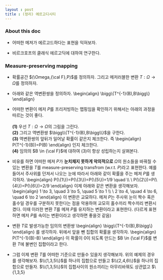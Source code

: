 ```yaml
---
layout : post 
title : (정리) 에르고디시티 
---
```


### About this doc

- 어떠한 메져가 에르고드하다는 표현을 익혀보자. 

- 비르크호프의 클래식 에르고딕에 대하여 연구한다.  

### Measure-preserving mapping 

- 확률공간 $(\Omega,{\cal F},P)$를 정의하자. 그리고 메저러블한 변환 $T:\Omega\to\Omega$를 정의하자.

- 아래와 같은 역변환쌍을 정의하자. 
\begin{align}
\bigg\\{T^{-1}(B),B\bigg\\}
\end{align}

- 어떠한 변환이 메저 $P$를 프리저빙하는 맵핑임을 확인하기 위해서는 아래의 과정을 따르는 것이 좋다. <br/><br/>
**(1)** 우선 $T:\Omega\to\Omega$의 그림을 그린다. <br/>
**(2)** 그리고 역변환쌍 $\bigg\\{T^{-1}(B),B\bigg\\}$을 구한다. <br/>
**(3)** 역변환쌍의 앞뒤가 일어날 확률이 같은지 체크한다. 즉 
\begin{align}
P(T^{-1}(B))=P(B)
\end{align}
인지 체크한다. <br/>
**(4)** 임의의 $B \in {\cal F}$에 대하여 (3)이 항상 성립하는지 살펴본다. 

- 비유를 하면 어떠한 메져 $P$가 **눈치채지 못하게 악의적으로** $\Omega$의 원소들을 바꿔칠 수 있는 변환을 $T$를 measure-preserving transfrom (w.r.t. $P$)라고 표현한다. 예를 들어서 주사위를 던져서 나오는 눈에 따라서 아래와 같이 확률을 주는 메져 $P$를 생각하자. 
\begin{align}
P(\\{1\\})=P(\\{3\\})=P(\\{5\\})=1/9 \quad  \\\\ \\
P(\\{2\\})=P(\\{4\\})=P(\\{6\\})=2/9
\end{align}
이제 아래와 같은 변환을 생각해보자. 
\begin{align}
1 \to 3, \quad  3 \to 5, \quad 5 \to 1 \\\\ \\
2 \to 4, \quad 4 \to 6, \quad 6 \to 2 
\end{align}
이 변환은 교묘하다. 메져 $P$는 주사위 눈이 짝수 혹은 홀수일 경우를 구분하지 못한다는 점을 악용하여 교모히 홀수끼리 짝수끼리 변환시켰다. 이때 이러한 변환 $T$를 메져 $P$를 유지하는 변환이라고 표현한다. (다르게 표현하면 메저 $P$를 속이는 변환이라고 생각하면 좋을것 같음)

- 변환 $T$로 발생가능한 임의의 변환쌍 
\begin{align}
\bigg\\{T^{-1}(B),B\bigg\\}
\end{align}
를 생각하자. 뒤에서 앞을 뺀 집합의 확률을 생각하자. 
\begin{align}
P(T^{-1}(B)-B)
\end{align}
이 확률이 0이 되도록 만드는 $B \in {\cal F}$를 변환 $T$에 불변인 집합이라고 한다. 

- 그럼 이제 변환 $T$를 어떠한 기준으로 만들수 있을지 생각해보자. 위의 예제의 경우를 생각해보자. $\\{1,3,5\\}$를 하나의 집합으로 만들고 $\\{2,4,6\\}$을 하나의 집합으로 만들자. $\\{1,3,5\\}$의 집합사이의 원소끼리는 아무리바꿔도 상관없고 $\\{1,3,5}
